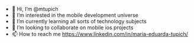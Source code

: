 - 👋 Hi, I’m @mtupich
- 👀 I’m interested in the mobile development universe 
- 🌱 I’m currently learning all sorts of technology subjects
- 💞️ I’m looking to collaborate on mobile ios projects
- 📫 How to reach me https://www.linkedin.com/in/maria-eduarda-tupich/

<!---
mtupich/mtupich is a ✨ special ✨ repository because its `README.md` (this file) appears on your GitHub profile.
You can click the Preview link to take a look at your changes.
--->
